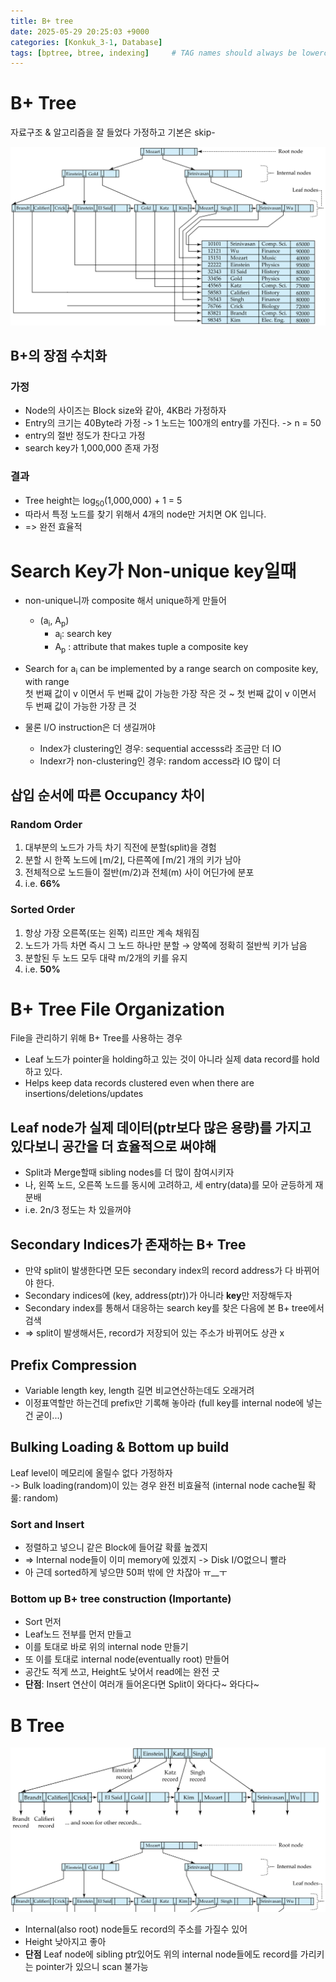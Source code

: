 ```yaml
---
title: B+ tree
date: 2025-05-29 20:25:03 +9000
categories: [Konkuk_3-1, Database]
tags: [bptree, btree, indexing]     # TAG names should always be lowercase
---
```


B+ Tree
=
자료구조 & 알고리즘을 잘 들었다 가정하고 기본은 skip-

![Bptree.png](../assets/Konkuk_3-1/Database/Post_13/Bptree.png)

B+의 장점 수치화
--

### 가정
- Node의 사이즈는 Block size와 같아, 4KB라 가정하자
- Entry의 크기는 40Byte라 가정 -> 1 노드는 100개의 entry를 가진다. -> n = 50
- entry의 절반 정도가 찬다고 가정
- search key가 1,000,000 존재 가정

### 결과
- Tree height는 log<sub>50</sub>(1,000,000) + 1 = 5
- 따라서 특정 노드를 찾기 위해서 4개의 node만 거치면 OK 입니다. 
- => 완전 효율적

Search Key가 Non-unique key일때
==

- non-unique니까 composite 해서 unique하게 만들어
  - (a<sub>i</sub>, A<sub>p</sub>)
    - a<sub>i</sub>: search key
    - A<sub>p</sub> : attribute that makes tuple a composite key

- Search for a<sub>i</sub> can be implemented by a range search on composite key, with range </br>첫 번째 값이 v 이면서 두 번째 값이 가능한 가장 작은 것 ~ 첫 번째 값이 v 이면서 두 번째 값이 가능한 가장 큰 것
- 물론 I/O instruction은 더 생길꺼야
  - Index가 clustering인 경우: sequential accesss라 조금만 더 IO
  - Indexr가 non-clustering인 경우: random access라 IO 많이 더

삽입 순서에 따른 Occupancy 차이
--

### Random Order
1. 대부분의 노드가 가득 차기 직전에 분할(split)을 경험 
2. 분할 시 한쪽 노드에 ⌊m/2⌋, 다른쪽에 ⌈m/2⌉ 개의 키가 남아
3. 전체적으로 노드들이 절반(m/2)과 전체(m) 사이 어딘가에 분포
4. i.e. **66%**

### Sorted Order
1. 항상 가장 오른쪽(또는 왼쪽) 리프만 계속 채워짐
2. 노드가 가득 차면 즉시 그 노드 하나만 분할 → 양쪽에 정확히 절반씩 키가 남음
3. 분할된 두 노드 모두 대략 m/2개의 키를 유지
4. i.e. **50%**

B+ Tree File Organization
==

File을 관리하기 위해 B+ Tree를 사용하는 경우
- Leaf 노드가 pointer을 holding하고 있는 것이 아니라 실제 data record를 hold하고 있다. 
- Helps keep data records clustered even when there are insertions/deletions/updates

Leaf node가 실제 데이터(ptr보다 많은 용량)를 가지고 있다보니 공간을 더 효율적으로 써야해
--

- Split과 Merge할때 sibling nodes를 더 많이 참여시키자
- 나, 왼쪽 노드, 오른쪽 노드를 동시에 고려하고, 세 entry(data)를 모아 균등하게 재분배
- i.e. 2n/3 정도는 차 있을꺼야

Secondary Indices가 존재하는 B+ Tree
--

- 만약 split이 발생한다면 모든 secondary index의 record address가 다 바뀌어야 한다. 
- Secondary indices에 (key, address(ptr))가 아니라 **key**만 저장해두자
- Secondary index를 통해서 대응하는 search key를 찾은 다음에 본 B+ tree에서 검색
- => split이 발생해서든, record가 저장되어 있는 주소가 바뀌어도 상관 x

Prefix Compression
--

- Variable length key, length 길면 비교연산하는데도 오래거려
- 이정표역할만 하는건데 prefix만 기록해 놓아라 (full key를 internal node에 넣는건 굳이...)

Bulking Loading & Bottom up build
--

Leaf level이 메모리에 올릴수 없다 가정하자<br>
-> Bulk loading(random)이 있는 경우 완전 비효율적 (internal node cache될 확룰: random) 

### Sort and Insert

- 정렬하고 넣으니 같은 Block에 들어갈 확률 높겠지
- => Internal node들이 이미 memory에 있겠지 -> Disk I/O없으니 빨라
- 아 근데 sorted하게 넣으먄 50퍼 밖에 안 차잖아 ㅠ__ㅜ

### Bottom up B+ tree construction (Importante)

- Sort 먼저
- Leaf노드 전부를 먼저 만들고
- 이를 토대로 바로 위의 internal node 만들기
- 또 이를 토대로 internal node(eventually root) 만들어
- 공간도 적게 쓰고, Height도 낮어서 read에는 완전 굿
- **단점**: Insert 연산이 여러개 들어온다면 Split이 와다다~ 와다다~

B Tree
==

![Btree.png](../assets/Konkuk_3-1/Database/Post_13/Btree.png)

- Internal(also root) node들도 record의 주소를 가질수 있어
- Height 낮아지고 좋아
- **단점** Leaf node에 sibling ptr있어도 위의 internal node들에도 record를 가리키는 pointer가 있으니 scan 불가능
